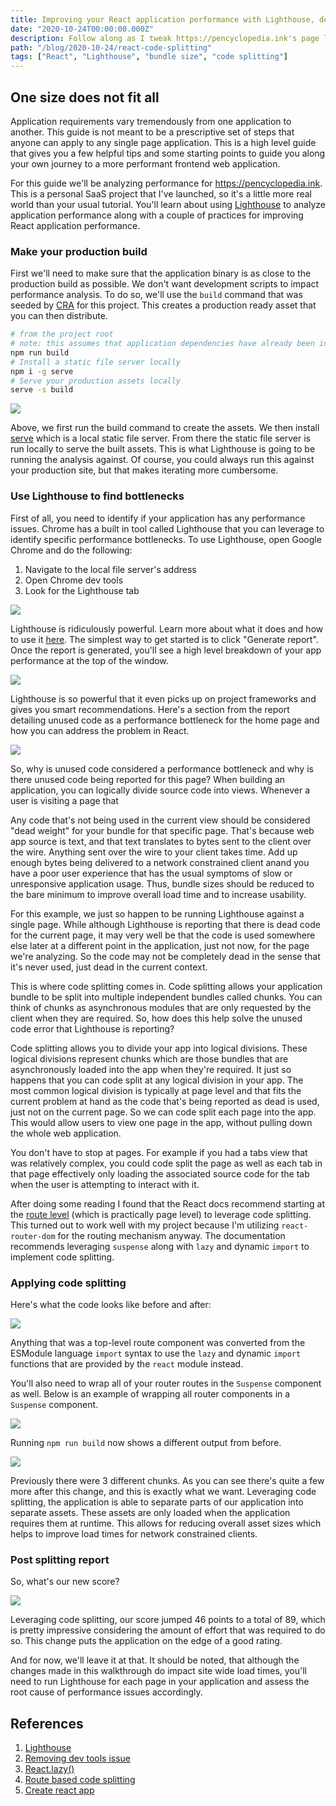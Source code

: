 ```yaml
---
title: Improving your React application performance with Lighthouse, dead code removal and code splitting
date: "2020-10-24T00:00:00.000Z"
description: Follow along as I tweak https://pencyclopedia.ink's page load performance.
path: "/blog/2020-10-24/react-code-splitting"
tags: ["React", "Lighthouse", "bundle size", "code splitting"]
---
```


## One size does not fit all

Application requirements vary tremendously from one application to another. This guide is not meant to be a prescriptive
set of steps that anyone can apply to any single page application. This is a high level guide that gives you a few
helpful tips and some starting points to guide you along your own journey to a more performant frontend web application.

For this guide we'll be analyzing performance for https://pencyclopedia.ink. This is a personal SaaS project that I've
launched, so it's a little more real world than your usual tutorial. You'll learn about using [Lighthouse][lighthouse]
to analyze application performance along with a couple of practices for improving React application performance.

### Make your production build

First we'll need to make sure that the application binary is as close to the production build as possible. We don't want
development scripts to impact performance analysis. To do so, we'll use the `build`
command that was seeded by [CRA][cra] for this project. This creates a production ready asset that you can then
distribute.

```bash
# from the project root
# note: this assumes that application dependencies have already been installed via npm already
npm run build
# Install a static file server locally
npm i -g serve
# Serve your production assets locally
serve -s build
```

![](terminal-start.png)

Above, we first run the build command to create the assets. We then install [serve](https://www.npmjs.com/package/serve)
which is a local static file server. From there the static file server is run locally to serve the built assets. This is
what Lighthouse is going to be running the analysis against. Of course, you could always run this against your
production site, but that makes iterating more cumbersome.

### Use Lighthouse to find bottlenecks

First of all, you need to identify if your application has any performance issues. Chrome has a built in tool called
Lighthouse that you can leverage to identify specific performance bottlenecks. To use Lighthouse, open Google Chrome
and do the following:

1. Navigate to the local file server's address
1. Open Chrome dev tools
1. Look for the Lighthouse tab

![](lighthouse.png)

Lighthouse is ridiculously powerful. Learn more about what it does and how to use it [here](lighthouse). The simplest
way to get started is to click "Generate report". Once the report is generated, you'll see a high level
breakdown of your app performance at the top of the window.

![](report-after-dev-tools.png)

Lighthouse is so powerful that it even picks up on project frameworks and gives you smart recommendations. Here's a
section from the report detailing unused code as a performance bottleneck for the home page and how you can address
the problem in React.

![](report-unused-js.png)

So, why is unused code considered a performance bottleneck and why is there unused code being reported for this page?
When building an application, you can logically divide source code into views. Whenever a user is visiting a page that

Any code that's not being used in the current view should be considered "dead weight" for your bundle for that specific
page. That's because web app source is text, and that text translates to bytes sent to the client over the wire.
Anything sent over the wire to your client takes time. Add up enough bytes being delivered to a network constrained
client anand you have a poor user experience that has the usual symptoms of slow or unresponsive application usage. Thus,
bundle sizes should be reduced to the bare minimum to improve overall load time and to increase usability.

For this example, we just so happen to be running Lighthouse against a single page. While although Lighthouse is
reporting that there is dead code for the current page, it may very well be that the code is used somewhere else later
at a different point in the application, just not now, for the page we're analyzing. So the code may not be completely
dead in the sense that it's never used, just dead in the current context.

This is where code splitting comes in. Code splitting allows your application bundle to be split into multiple
independent bundles called chunks. You can think of chunks as asynchronous modules that are only requested by the
client when they are required. So, how does this help solve the unused code error that Lighthouse is reporting?

Code splitting allows you to divide your app into logical divisions. These logical divisions represent chunks which
are those bundles that are asynchronously loaded into the app when they're required. It just so happens that you can
code split at any logical division in your app. The most common logical division is
typically at page level and that fits the current problem at hand as the code that's being reported as dead
is used, just not on the current page. So we can code split each page into the app. This would allow users to view
one page in the app, without pulling down the whole web application.

You don't have to stop at pages. For example if you had a tabs view that was relatively complex, you could code split
the page as well as each tab in that page effectively only loading the associated source code for the tab when the
user is attempting to interact with it.

After doing some reading I found that the React docs recommend starting at the [route level](route-level) (which is
practically page level) to leverage code splitting. This turned out to work well with my project because I'm utilizing
`react-router-dom` for the routing mechanism anyway. The documentation recommends leveraging `suspense` along with
`lazy` and dynamic `import` to implement code splitting.

### Applying code splitting

Here's what the code looks like before and after:

![](lazy-route-refactor.png)

Anything that was a top-level route component was converted from the ESModule language `import` syntax to use the
`lazy` and dynamic `import` functions that are provided by the `react` module instead.

You'll also need to wrap all of your router routes in the `Suspense` component as well. Below is an example of wrapping
all router components in a `Suspense` component.

![](suspense-component.png)

Running `npm run build` now shows a different output from before.

![](terminal-after-lazy.png)

Previously there were 3 different chunks. As you can see there's quite a few more after this change, and this is exactly
what we want. Leveraging code splitting, the application is able to separate parts of our application into separate
assets. These assets are only loaded when the application requires them at runtime. This allows for reducing overall
asset sizes which helps to improve load times for network constrained clients.

### Post splitting report

So, what's our new score?

![](report-after-split.png)

Leveraging code splitting, our score jumped 46 points to a total of 89, which is pretty impressive considering the
amount of effort that was required to do so. This change puts the application on the edge of a good rating.

And for now, we'll leave it at that. It should be noted, that although the changes made in this walkthrough do impact
site wide load times, you'll need to run Lighthouse for each page in your application and assess the root cause of
performance issues accordingly.

## References

[lighthouse]: https://developers.google.com/web/tools/lighthouse
[gh-191]: https://github.com/facebook/react-devtools/issues/191
[react-suspense]: https://web.dev/code-splitting-suspense/?utm_source=lighthouse&utm_medium=devtools
[route-level]: https://reactjs.org/docs/code-splitting.html#route-based-code-splitting
[cra]: https://reactjs.org/docs/create-a-new-react-app.html

1. [Lighthouse](lighthouse)
1. [Removing dev tools issue](gh-191)
1. [React.lazy()](react-suspense)
1. [Route based code splitting](route-level)
1. [Create react app][cra]
